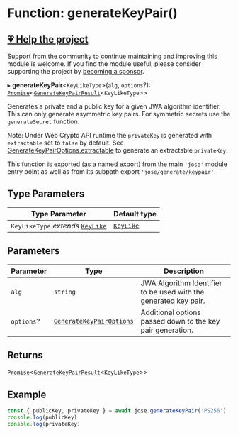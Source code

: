 # Function: generateKeyPair()

## [💗 Help the project](https://github.com/sponsors/panva)

Support from the community to continue maintaining and improving this module is welcome. If you find the module useful, please consider supporting the project by [becoming a sponsor](https://github.com/sponsors/panva).

▸ **generateKeyPair**\<`KeyLikeType`\>(`alg`, `options`?): [`Promise`](https://developer.mozilla.org/docs/Web/JavaScript/Reference/Global_Objects/Promise)\<[`GenerateKeyPairResult`](../interfaces/GenerateKeyPairResult.md)\<`KeyLikeType`\>\>

Generates a private and a public key for a given JWA algorithm identifier. This can only generate
asymmetric key pairs. For symmetric secrets use the `generateSecret` function.

Note: Under Web Crypto API runtime the `privateKey` is generated with `extractable` set to
`false` by default. See [GenerateKeyPairOptions.extractable](../interfaces/GenerateKeyPairOptions.md#extractable) to generate an extractable
`privateKey`.

This function is exported (as a named export) from the main `'jose'` module entry point as well
as from its subpath export `'jose/generate/keypair'`.

## Type Parameters

| Type Parameter | Default type |
| ------ | ------ |
| `KeyLikeType` *extends* [`KeyLike`](../../../types/type-aliases/KeyLike.md) | [`KeyLike`](../../../types/type-aliases/KeyLike.md) |

## Parameters

| Parameter | Type | Description |
| ------ | ------ | ------ |
| `alg` | `string` | JWA Algorithm Identifier to be used with the generated key pair. |
| `options`? | [`GenerateKeyPairOptions`](../interfaces/GenerateKeyPairOptions.md) | Additional options passed down to the key pair generation. |

## Returns

[`Promise`](https://developer.mozilla.org/docs/Web/JavaScript/Reference/Global_Objects/Promise)\<[`GenerateKeyPairResult`](../interfaces/GenerateKeyPairResult.md)\<`KeyLikeType`\>\>

## Example

```js
const { publicKey, privateKey } = await jose.generateKeyPair('PS256')
console.log(publicKey)
console.log(privateKey)
```
